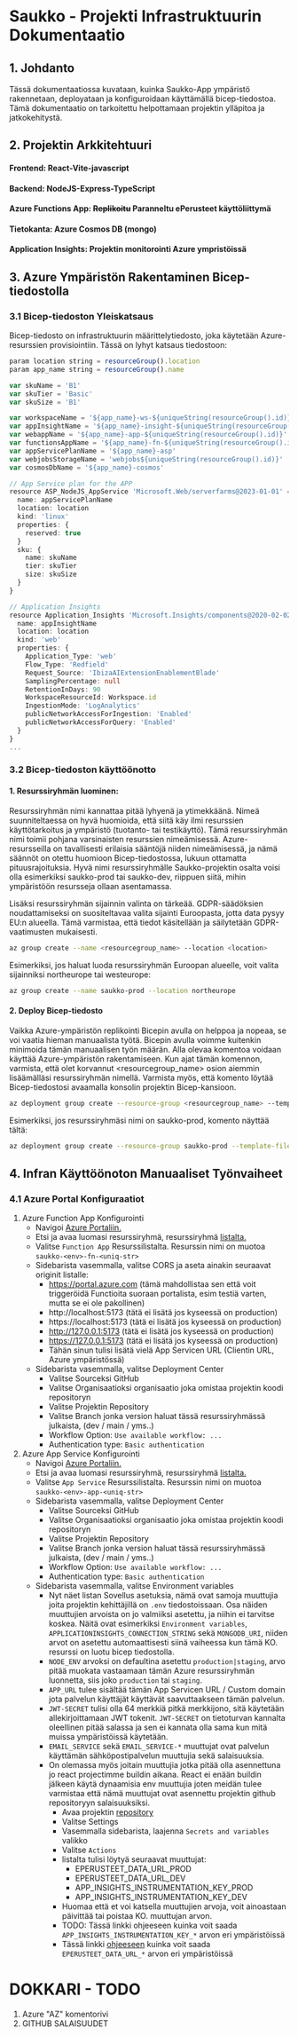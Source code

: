 # Saukko - Projekti Infrastruktuurin Dokumentaatio

## 1. Johdanto

Tässä dokumentaatiossa kuvataan, kuinka Saukko-App ympäristö rakennetaan, deployataan ja konfiguroidaan käyttämällä bicep-tiedostoa. Tämä dokumentaatio on tarkoitettu helpottamaan projektin ylläpitoa ja jatkokehitystä.

## 2. Projektin Arkkitehtuuri

#### **Frontend:** React-Vite-javascript
#### **Backend:** NodeJS-Express-TypeScript
#### **Azure Functions App:** ~~Replikoitu~~ Paranneltu ePerusteet käyttöliittymä
#### **Tietokanta:** Azure Cosmos DB (mongo)
#### **Application Insights:** Projektin monitorointi Azure ympristöissä

## 3. Azure Ympäristön Rakentaminen Bicep-tiedostolla
### 3.1  Bicep-tiedoston Yleiskatsaus
Bicep-tiedosto on infrastruktuurin määrittelytiedosto, joka käytetään Azure-resurssien provisiointiin. Tässä on lyhyt katsaus tiedostoon:

```ts
param location string = resourceGroup().location
param app_name string = resourceGroup().name

var skuName = 'B1'
var skuTier = 'Basic'
var skuSize = 'B1'

var workspaceName = '${app_name}-ws-${uniqueString(resourceGroup().id)}'
var appInsightName = '${app_name}-insight-${uniqueString(resourceGroup().id)}'
var webappName = '${app_name}-app-${uniqueString(resourceGroup().id)}'
var functionsAppName = '${app_name}-fn-${uniqueString(resourceGroup().id)}'
var appServicePlanName = '${app_name}-asp'
var webjobsStorageName = 'webjobs${uniqueString(resourceGroup().id)}'
var cosmosDbName = '${app_name}-cosmos'

// App Service plan for the APP
resource ASP_NodeJS_AppService 'Microsoft.Web/serverfarms@2023-01-01' = {
  name: appServicePlanName
  location: location
  kind: 'linux'
  properties: {
    reserved: true
  }
  sku: {
    name: skuName
    tier: skuTier
    size: skuSize
  }
}

// Application Insights
resource Application_Insights 'Microsoft.Insights/components@2020-02-02' = {
  name: appInsightName
  location: location
  kind: 'web'
  properties: {
    Application_Type: 'web'
    Flow_Type: 'Redfield'
    Request_Source: 'IbizaAIExtensionEnablementBlade'
    SamplingPercentage: null
    RetentionInDays: 90
    WorkspaceResourceId: Workspace.id
    IngestionMode: 'LogAnalytics'
    publicNetworkAccessForIngestion: 'Enabled'
    publicNetworkAccessForQuery: 'Enabled'
  }
}
...
```

### 3.2 Bicep-tiedoston käyttöönotto
#### **1. Resurssiryhmän luominen:**
Resurssiryhmän nimi kannattaa pitää lyhyenä ja ytimekkäänä. Nimeä suunniteltaessa on hyvä huomioida, että siitä käy ilmi resurssien käyttötarkoitus ja ympäristö (tuotanto- tai testikäyttö). Tämä resurssiryhmän nimi toimii pohjana varsinaisten resurssien nimeämisessä. Azure-resursseilla on tavallisesti erilaisia sääntöjä niiden nimeämisessä, ja nämä säännöt on otettu huomioon Bicep-tiedostossa, lukuun ottamatta pituusrajoituksia. Hyvä nimi resurssiryhmälle Saukko-projektin osalta voisi olla esimerkiksi saukko-prod tai saukko-dev, riippuen siitä, mihin ympäristöön resursseja ollaan asentamassa.

Lisäksi resurssiryhmän sijainnin valinta on tärkeää. GDPR-säädöksien noudattamiseksi on suositeltavaa valita sijainti Euroopasta, jotta data pysyy EU:n alueella. Tämä varmistaa, että tiedot käsitellään ja säilytetään GDPR-vaatimusten mukaisesti.
```bash
az group create --name <resourcegroup_name> --location <location>
```
Esimerkiksi, jos haluat luoda resurssiryhmän Euroopan alueelle, voit valita sijainniksi northeurope tai westeurope:
```bash
az group create --name saukko-prod --location northeurope
```
#### **2. Deploy Bicep-tiedosto**
Vaikka Azure-ympäristön replikointi Bicepin avulla on helppoa ja nopeaa, se voi vaatia hieman manuaalista työtä. Bicepin avulla voimme kuitenkin minimoida tämän manuaalisen työn määrän. Alla olevaa komentoa voidaan käyttää Azure-ympäristön rakentamiseen. Kun ajat tämän komennon, varmista, että olet korvannut <resourcegroup_name> osion aiemmin lisäämälläsi resurssiryhmän nimellä. Varmista myös, että komento löytää Bicep-tiedostosi avaamalla konsolin projektin Bicep-kansioon.
```bash
az deployment group create --resource-group <resourcegroup_name> --template-file .bicep
```
Esimerkiksi, jos resurssiryhmäsi nimi on saukko-prod, komento näyttää tältä:
```bash
az deployment group create --resource-group saukko-prod --template-file .bicep
```

## 4. Infran Käyttöönoton Manuaaliset Työnvaiheet
### 4.1 Azure Portal Konfiguraatiot

1. Azure Function App Konfigurointi
    * Navigoi [Azure Portaliin.](https://portal.azure.com/)
    * Etsi ja avaa luomasi resurssiryhmä, resurssiryhmä [listalta.](https://portal.azure.com/#view/HubsExtension/BrowseResourceGroups)
    * Valitse `Function App` Resurssilistalta. Resurssin nimi on muotoa `saukko-<env>-fn-<uniq-str>`
    * Sidebarista vasemmalla, valitse CORS ja aseta ainakin seuraavat originit listalle:
      - https://portal.azure.com (tämä mahdollistaa sen että voit triggeröidä Functioita suoraan portalista, esim testiä varten, mutta se ei ole pakollinen)
      - http://localhost:5173 (tätä ei lisätä jos kyseessä on production)
      - https://localhost:5173 (tätä ei lisätä jos kyseessä on production)
      - http://127.0.0.1:5173 (tätä ei lisätä jos kyseessä on production)
      - https://127.0.0.1:5173 (tätä ei lisätä jos kyseessä on production)
      - Tähän sinun tulisi lisätä vielä App Servicen URL (Clientin URL, Azure ympäristössä)
    * Sidebarista vasemmalla, valitse Deployment Center
      - Valitse Sourceksi GitHub
      - Valitse Organisaatioksi organisaatio joka omistaa projektin koodi repositoryn
      - Valitse Projektin Repository
      - Valitse Branch jonka version haluat tässä resurssiryhmässä julkaista, (dev / main / yms..)
      - Workflow Option: `Use available workflow: ...`
      - Authentication type: `Basic authentication`
2. Azure App Service Konfigurointi
    * Navigoi [Azure Portaliin.](https://portal.azure.com/)
    * Etsi ja avaa luomasi resurssiryhmä, resurssiryhmä [listalta.](https://portal.azure.com/#view/HubsExtension/BrowseResourceGroups)
    * Valitse `App Service` Resurssilistalta. Resurssin nimi on muotoa `saukko-<env>-app-<uniq-str>`
    * Sidebarista vasemmalla, valitse Deployment Center
      - Valitse Sourceksi GitHub
      - Valitse Organisaatioksi organisaatio joka omistaa projektin koodi repositoryn
      - Valitse Projektin Repository
      - Valitse Branch jonka version haluat tässä resurssiryhmässä julkaista, (dev / main / yms..)
      - Workflow Option: `Use available workflow: ...`
      - Authentication type: `Basic authentication`
    * Sidebarista vasemmalla, valitse Environment variables
      - Nyt näet listan Sovellus asetuksia, nämä ovat samoja muuttujia joita projektin kehittäjillä on `.env` tiedostoissaan. Osa näiden muuttujien arvoista on jo valmiiksi asetettu, ja niihin ei tarvitse koskea. Näitä ovat esimerkiksi `Environment variables`, `APPLICATIONINSIGHTS_CONNECTION_STRING` sekä `MONGODB_URI`, niiden arvot on asetettu automaattisesti siinä vaiheessa kun tämä KO. resurssi on luotu bicep tiedostolla.
      - `NODE_ENV` arvoksi on defaultina asetettu `production|staging`, arvo pitää muokata vastaamaan tämän Azure resurssiryhmän luonnetta, siis joko `production` tai `staging`.
      - `APP_URL` tulee sisältää tämän App Servicen URL / Custom domain jota palvelun käyttäjät käyttävät saavuttaakseen tämän palvelun.
      - `JWT-SECRET` tulisi olla 64 merkkiä pitkä merkkijono, sitä käytetään allekirjoittamaan JWT tokenit. `JWT-SECRET` on tietoturvan kannalta oleellinen pitää salassa ja sen ei kannata olla sama kun mitä muissa ympäristöissä käytetään.
      - `EMAIL_SERVICE` sekä `EMAIL_SERVICE-*` muuttujat ovat palvelun käyttämän sähköpostipalvelun muuttujia sekä salaisuuksia.
      - On olemassa myös joitain muuttujia jotka pitää olla asennettuna jo react projectimme buildin aikana. React ei enään buildin jälkeen käytä dynaamisia env muuttujia joten meidän tulee varmistaa että nämä muuttujat ovat asennettu projektin github repositoryyn salaisuuksiksi.
        * Avaa projektin [repository](https://github.com/VirittamoHelsinki/saukko-app)
        * Valitse Settings
        * Vasemmalla sidebarista, laajenna `Secrets and variables` valikko
        * Valitse `Actions`
        * listalta tulisi löytyä seuraavat muuttujat:
            * EPERUSTEET_DATA_URL_PROD
            * EPERUSTEET_DATA_URL_DEV
            * APP_INSIGHTS_INSTRUMENTATION_KEY_PROD
            * APP_INSIGHTS_INSTRUMENTATION_KEY_DEV
        * Huomaa että et voi katsella muuttujien arvoja, voit ainoastaan päivittää tai poistaa KO. muuttujan arvon.
        * TODO: Tässä linkki ohjeeseen kuinka voit saada `APP_INSIGHTS_INSTRUMENTATION_KEY_*` arvon eri ympäristöissä
        * Tässä linkki [ohjeeseen](functionsApp.md#api-url-löytäminen-azuresta-eperusteet_data_url) kuinka voit saada `EPERUSTEET_DATA_URL_*` arvon eri ympäristöissä

# DOKKARI - TODO

1. Azure "AZ" komentorivi
3. GITHUB SALAISUUDET